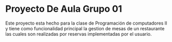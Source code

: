 # Proyecto De Aula Grupo 01
 Este proyecto esta hecho para la clase de Programación de computadores II y tiene como funcionalidad principal la gestion de mesas de un restaurante las cuales son realizadas por reservas implementadas por el usuario.
